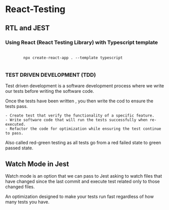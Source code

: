 # React-Testing 
## RTL and JEST
### Using React (React Testing Library) with Typescript template

<pre>
    <code>
        npx create-react-app . --template typescript
    </code>
</pre>

### TEST DRIVEN DEVELOPMENT (TDD)
Test driven development is a software development process where we write our tests before writing the software code.

Once the tests have been written , you then write the cod to ensure the tests pass.

    - Create test that verify the functionality of a specific feature.
    - Write software code that will run the tests successfully when re-executed.
    - Refactor the code for optimization while ensuring the test continue to pass.

Also called red-green testing as all tests go from a red failed state to green passed state. 

## Watch Mode in Jest
Watch mode is an option that we can pass to Jest asking to watch files that have changed since the last commit and execute test related only to those changed files.

An optimization designed to make your tests run fast regardless of how many tests you have.